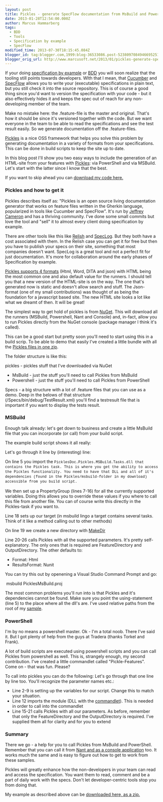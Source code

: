 ```yaml
---
layout: post
title: Pickles - generate SpecFlow documentation from MsBuild and PowerShell
date: 2013-01-28T12:54:00.000Z
author: Marcus Hammarberg
tags:
  - BDD
  - Tools
  - Specification by example
  - SpecFlow
modified_time: 2013-07-30T18:15:45.084Z
blogger_id: tag:blogger.com,1999:blog-36533086.post-5238097084946695251
blogger_orig_url: http://www.marcusoft.net/2013/01/pickles-generate-specflow-documentation.html
---
```





If your doing <a href="http://specificationbyexample.com/"
target="_blank">specification by example</a> or
<a href="http://en.wikipedia.org/wiki/Behavior-driven_development"
target="_blank">BDD</a> you will soon realize that the tooling still
points towards developers. WIth that I mean, that
<a href="http://cukes.info/" target="_blank">Cucumber</a> and
<a href="http://www.specflow.org/" target="_blank">SpecFlow</a> allows
you to write your (executable) specifications in plain text, but you
still check it into the source repository. This is of course a good
thing since you'd want to version the specification with your code - but
it also effectively hides it and keeps the spec out of reach for any
non-developing member of the team.

Make no mistake here: the .feature-file is the master and original.
That's how it should be since it's versioned together with the code. But
we want everyone in the team to be able to read the specifications and
see the test result easily. So we generate documentation off the
.feature-files.

<a href="https://github.com/picklesdoc/pickles"
target="_blank">Pickles</a> is a nice OSS framework that helps you solve
this problem by generating documentation in a variety of formats from
your specifications. This can be done in build scripts to keep the site
up to date.

In this blog post I'll show you two easy ways to include the generation
of an HTML-site from your features with
<a href="https://github.com/picklesdoc/pickles"
target="_blank">Pickles</a>: via PowerShell and via MSBuild. Let's start
with the latter since I know that the best.

If you want to skip ahead you can
<a href="https://dl.dropbox.com/u/2408484/picklesLab.zip"
target="_blank">download my code here.</a>

### Pickles and how to get it



Pickles describes itself as: "Pickles is an open source living
documentation generator that works on feature files written in the
Gherkin language, popularized in tools like Cucumber and SpecFlow". It's
run
by <a href="https://github.com/x97mdr" target="_blank">Jeffrey Cameron</a> and
has a thriving community. I've done some small commits but love the tool
and "sell" it to almost every client doing specification by example.




There are other tools like this like
<a href="https://www.relishapp.com/" target="_blank">Relish</a> and
<a href="http://www.speclog.org/" target="_blank">SpecLog</a>. But they
both have a cost associated with them. In the Relish case you can get it
for free but then you have to publish your specs on their site,
something that most companies doesn't want. SpecLog is a great tool and
not a perfect fit for just documentation. It's more for collaboration
around the early phases of Specification by example.




<a
href="https://github.com/picklesdoc/pickles/wiki/ArgumentsDocumentationFormat"
target="_blank">Pickles supports 4 formats</a> (Html, Word, DITA and
json) with HTML being the most common one and also default value for the
runners. I should tell you that a new version of the HTML-site is on the
way. The one that's generated now is static and doesn't allow search and
stuff. The Json-format (one of my small contributions) was thought of as
being the foundation for a javascript based site. The new HTML site
looks a lot like what we dreamt of then. It will be great!




The simplest way to get hold of pickles is from
<a href="http://nuget.org/packages/pickles" target="_blank">NuGet</a>.
This will download all the runners (MSBuild, Powershell, Nant and
Console) and, in-fact, allow you to run Pickles directly from the NuGet
console (package manager I think it's called).




This can be a good start but pretty soon you'll need to start using this
in a build scrip. To be able to demo that easily I've created a little
bundle with all the
<a href="https://dl.dropbox.com/u/2408484/picklesLab.zip"
target="_blank">Pickles files in one zip</a>.




The folder structure is like this:




pickles - pickles stuff that I've downloaded via NuGet

- MsBuild - just the stuff you'll need to call Pickles from MsBuild
- Powershell - just the stuff you'll need to call Pickles from
    PowerShell

Specs - a big structure with a lot of .feature files that you can use as
a demo. Deep in the belows of that structure
(/Specs/bin/debug/TestResult.xml) you'll find a testresult file that is
important if you want to display the tests result.


### MSBuild



Enough talk already: let's get down to business and create a little
MsBuild file that you can incorporate (or call) from your build script.




The example build script shows it all really:




Let's go through it line by (interesting) line:

On line 5 you import the <span
style="background-color: white; font-family: Consolas, 'Liberation Mono', Courier, monospace; font-size: 12px; line-height: 16px; white-space: pre;">PicklesDoc.Pickles.MSBuild.Tasks.dll that
contains the Pickles task. This is where you get the ability to access
the Pickles functionality. You need to have that DLL and all of it's
dependencies (found in the Pickles/msbuild-folder in my download)
accessible from you build script.

We then set up a PropertyGroup (lines 7-16) for all the currently
supported variables. Doing this allows you to override these values if
you where to call this file from another file.
You can of course write this directly in the Pickles-task if you want
to.

Line 18 sets up our target (in msbuild lingo a target contains several
tasks. Think of it like a method calling out to other methods)

On line 19 we create a new directory with
<a href="http://msdn.microsoft.com/en-us/library/s2448zz7.aspx"
target="_blank">MakeDir</a>

Line 20-26 calls Pickles with all the supported parameters. It's pretty
self-explanatory. The only ones that is required are FeatureDirectory
and OutputDirectory. The other defaults to:

- Format: Html
- ResultsFormat: Nunit



You can try this out by openening a Visual Studio Command Prompt and go:




 msbuild PicklesMsBuild.proj




The most common problems you'll run into is that Pickles and it's
dependencies cannot be found. Make sure you point the using-statement
(line 5) to the place where all the dll's are. I've used relative paths
from the root of my
<a href="https://dl.dropbox.com/u/2408484/picklesLab.zip"
target="_blank">sample</a>.



### PowerShell

I'm by no means a powershell master. Ok - I'm a total noob. There I've
said it. But I got plenty of help from the guys at Tradera (thanks
Torkel and Frank).

A lot of build scripts are executed using powershell scripts and you can
call Pickles from powershell as well. This is, strangely enough, my
second contribution. I've created a little commandlet called
"Pickle-Features". Come on - that was fun. Please?

To call into pickles you can do the following:
Let's go through that one line by line too. You'll recognize the
parameter names etc.:

- Line 2-9 is setting up the variables for our script. Change this to
    match your situation.
- Line 12 imports the module (DLL with the <a
    href="http://msdn.microsoft.com/en-us/library/windows/desktop/dd878294(v=vs.85).aspx"
    target="_blank">commandlet</a>). This is needed in order to call
    into the commandlet
- Line 15-21 calls Pickles with all our parameters. As before,
    remember that only the FeatureDirectory and the OutputDirectory is
    required. I've supplied them all for clarity and for you to extend

### Summary



There we go - a help for you to call Pickles from MsBuild and
PowerShell. Remember that you can call it from
<a href="https://github.com/picklesdoc/pickles/wiki"
target="_blank">Nant and as a console application</a> too. It works much
the same and is easy to figure out how to get to work from these
samples.




Pickles will greatly enhance how the non-developers in your team can
read and access the specification. You want them to read, comment and be
a part of daily work with the specs. Don't let developer-centric tools
stop you from doing that.




My example as described above can be
<a href="https://dl.dropbox.com/u/2408484/picklesLab.zip"
target="_blank">downloaded here, as a zip.</a>


